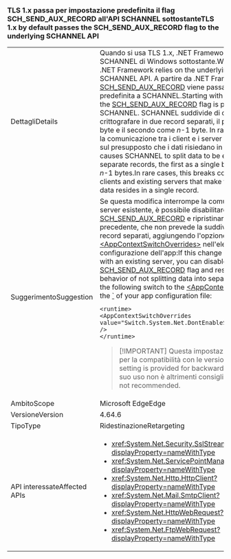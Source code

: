 ### <a name="tls-1x-by-default-passes-the-schsendauxrecord-flag-to-the-underlying-schannel-api"></a><span data-ttu-id="1d0e9-101">TLS 1.x passa per impostazione predefinita il flag SCH_SEND_AUX_RECORD all'API SCHANNEL sottostante</span><span class="sxs-lookup"><span data-stu-id="1d0e9-101">TLS 1.x by default passes the SCH_SEND_AUX_RECORD flag to the underlying SCHANNEL API</span></span>

|   |   |
|---|---|
|<span data-ttu-id="1d0e9-102">Dettagli</span><span class="sxs-lookup"><span data-stu-id="1d0e9-102">Details</span></span>|<span data-ttu-id="1d0e9-103">Quando si usa TLS 1.x, .NET Framework si basa sull'API SCHANNEL di Windows sottostante.</span><span class="sxs-lookup"><span data-stu-id="1d0e9-103">When using TLS 1.x, the .NET Framework relies on the underlying Windows SCHANNEL API.</span></span> <span data-ttu-id="1d0e9-104">A partire da .NET Framework 4.6, il flag [SCH_SEND_AUX_RECORD](https://msdn.microsoft.com/library/windows/desktop/aa379810.aspx) viene passato per impostazione predefinita a SCHANNEL.</span><span class="sxs-lookup"><span data-stu-id="1d0e9-104">Starting with .NET Framework 4.6, the [SCH_SEND_AUX_RECORD](https://msdn.microsoft.com/library/windows/desktop/aa379810.aspx) flag is passed by default to SCHANNEL.</span></span> <span data-ttu-id="1d0e9-105">SCHANNEL suddivide di conseguenza i dati da crittografare in due record separati, il primo come un singolo byte e il secondo come <em>n</em>-1 byte. In rari casi, ciò interrompe la comunicazione tra i client e i server esistenti che si basano sul presupposto che i dati risiedano in un singolo record.</span><span class="sxs-lookup"><span data-stu-id="1d0e9-105">This causes SCHANNEL to split data to be encrypted into two separate records, the first as a single byte and the second as <em>n</em>-1 bytes.In rare cases, this breaks communication between clients and existing servers that make the assumption that the data resides in a single record.</span></span>|
|<span data-ttu-id="1d0e9-106">Suggerimento</span><span class="sxs-lookup"><span data-stu-id="1d0e9-106">Suggestion</span></span>|<span data-ttu-id="1d0e9-107">Se questa modifica interrompe la comunicazione con un server esistente, è possibile disabilitare l'invio del flag [SCH_SEND_AUX_RECORD](https://msdn.microsoft.com/library/windows/desktop/aa379810.aspx) e ripristinare il comportamento precedente, che non prevede la suddivisione dei dati in record separati, aggiungendo l'opzione seguente a [\<AppContextSwitchOverrides>](~/docs/framework/configure-apps/file-schema/runtime/appcontextswitchoverrides-element.md) nell'elemento [\`](~/docs/framework/configure-apps/file-schema/runtime/runtime-element.md) del file di configurazione dell'app:</span><span class="sxs-lookup"><span data-stu-id="1d0e9-107">If this change breaks communication with an existing server, you can disable sending the [SCH_SEND_AUX_RECORD](https://msdn.microsoft.com/library/windows/desktop/aa379810.aspx) flag and restore the previous behavior of not splitting data into separate records by adding the following switch to the [\<AppContextSwitchOverrides>](~/docs/framework/configure-apps/file-schema/runtime/appcontextswitchoverrides-element.md) in the [\`](~/docs/framework/configure-apps/file-schema/runtime/runtime-element.md) of your app configuration file:</span></span><pre><code class="language-xml">&lt;runtime&gt;&#13;&#10;&lt;AppContextSwitchOverrides&#13;&#10;value=&quot;Switch.System.Net.DontEnableSchSendAuxRecord=true&quot; /&gt;&#13;&#10;&lt;/runtime&gt;&#13;&#10;</code></pre> <blockquote> [!IMPORTANT] <span data-ttu-id="1d0e9-108">Questa impostazione è disponibile solo per la compatibilità con le versioni precedenti.</span><span class="sxs-lookup"><span data-stu-id="1d0e9-108">This setting is provided for backward compatibility only.</span></span> <span data-ttu-id="1d0e9-109">Il suo uso non è altrimenti consigliato.</span><span class="sxs-lookup"><span data-stu-id="1d0e9-109">Its use is otherwise not recommended.</span></span></blockquote> |
|<span data-ttu-id="1d0e9-110">Ambito</span><span class="sxs-lookup"><span data-stu-id="1d0e9-110">Scope</span></span>|<span data-ttu-id="1d0e9-111">Microsoft Edge</span><span class="sxs-lookup"><span data-stu-id="1d0e9-111">Edge</span></span>|
|<span data-ttu-id="1d0e9-112">Versione</span><span class="sxs-lookup"><span data-stu-id="1d0e9-112">Version</span></span>|<span data-ttu-id="1d0e9-113">4.6</span><span class="sxs-lookup"><span data-stu-id="1d0e9-113">4.6</span></span>|
|<span data-ttu-id="1d0e9-114">Tipo</span><span class="sxs-lookup"><span data-stu-id="1d0e9-114">Type</span></span>|<span data-ttu-id="1d0e9-115">Ridestinazione</span><span class="sxs-lookup"><span data-stu-id="1d0e9-115">Retargeting</span></span>|
|<span data-ttu-id="1d0e9-116">API interessate</span><span class="sxs-lookup"><span data-stu-id="1d0e9-116">Affected APIs</span></span>|<ul><li><xref:System.Net.Security.SslStream?displayProperty=nameWithType></li><li><xref:System.Net.ServicePointManager?displayProperty=nameWithType></li><li><xref:System.Net.Http.HttpClient?displayProperty=nameWithType></li><li><xref:System.Net.Mail.SmtpClient?displayProperty=nameWithType></li><li><xref:System.Net.HttpWebRequest?displayProperty=nameWithType></li><li><xref:System.Net.FtpWebRequest?displayProperty=nameWithType></li></ul>|

